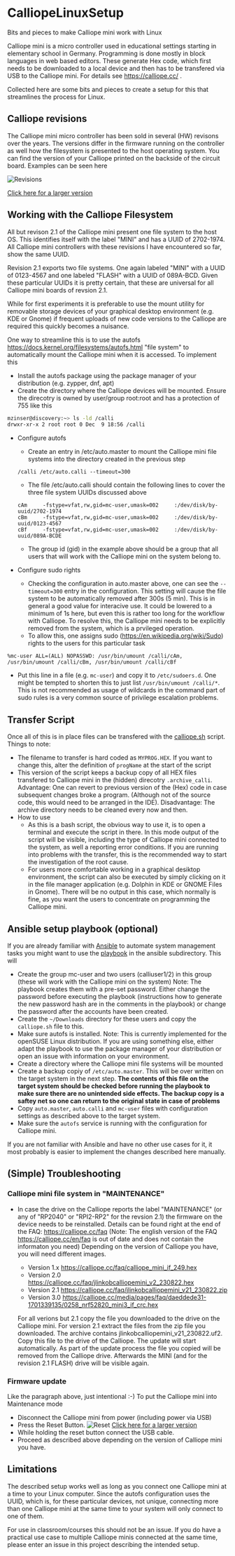 # CalliopeLinuxSetup

Bits and pieces to make Calliope mini work with Linux

Calliope mini is a micro controller used in educational settings starting in elementary school in Germany. Programming is done mostly in block languages
in web based editors. These generate Hex code, which first needs to be downloaded to a local device and then has
to be transfered via USB to the Calliope mini. For details see <https://calliope.cc/> .

Collected here are some bits and pieces to create a setup for this that streamlines the process for Linux.

## Calliope revisions

The Calliope mini micro controller has been sold in several (HW) revisons over the years. The versions differ in the
firmware running on the controller as well how the filesystem is presented to the host operating system. You can
find the version of your Calliope printed on the backside of the circuit board. Examples can be seen here

![Revisions](images/Calli_rev_small.png)

[Click here for a larger version](images/Calli_rev.png)

## Working with the Calliope Filesystem

All but revison 2.1 of the Calliope mini present one file system to the host OS. This identifies itself with the label "MINI" and has a UUID of 2702-1974. All Calliope mini controllers with these revisions I have encountered so far, show the same UUID.

Revision 2.1 exports two file systems. One again labeled "MINI" with a UUID of 0123-4567 and one labeled "FLASH" with a UUID of 089A-BCD. Given these particular UUIDs it is pretty certain, that these are universal for all Calliope mini boards of revsion 2.1.

While for first experiments it is preferable to use the mount utility for removable storage devices of your graphical desktop environment (e.g. KDE or Gnome) if frequent uploads of new code versions to the Calliope are required this quickly becomes a nuisance.

One way to streamline this is to use the autofs <https://docs.kernel.org/filesystems/autofs.html> "file system" to automatically mount the Calliope mini when it is accessed. To implement this

* Install the autofs package using the package manager of your distribution (e.g. zypper, dnf, apt)
* Create the directory where the Calliope devices will be mounted. Ensure the direcotry is owned by user/group root:root and has a protection of 755 like this

 ```bash
mzinser@discovery:~> ls -ld /calli
drwxr-xr-x 2 root root 0 Dec  9 18:56 /calli
  ```
  
* Configure autofs
  * Create an entry in /etc/auto.master to mount the Calliope mini file systems into the directory created in the previous step
  
  ```text
  /calli /etc/auto.calli --timeout=300
  ```

  * The file /etc/auto.calli should contain the following lines to cover the three file system UUIDs discussed above

  ```text
  cAm     -fstype=vfat,rw,gid=mc-user,umask=002     :/dev/disk/by-uuid/2702-1974
  cBm     -fstype=vfat,rw,gid=mc-user,umask=002     :/dev/disk/by-uuid/0123-4567
  cBf     -fstype=vfat,rw,gid=mc-user,umask=002     :/dev/disk/by-uuid/089A-BCDE
  ```

  * The group id (gid) in the example above should be a group that all users that will work with the Calliope mini on the system belong to.
  
* Configure sudo rights
  * Checking the configuration in auto.master above, one can see the `--timeout=300` entry in the configuration. This setting will cause the file system to be automatically removed after 300s (5 min). This is in general a good value for interacive use. It could be lowered to a minimum of 1s here, but even this is rather too long for the workflow with Calliope. To resolve this, the Calliope mini needs to be explicitly removed from the system, which is a prvileged operation.
  * To allow this, one assigns sudo (<https://en.wikipedia.org/wiki/Sudo>) rights to the users for this particular task
  
```text
%mc-user ALL=(ALL) NOPASSWD: /usr/bin/umount /calli/cAm, /usr/bin/umount /calli/cBm, /usr/bin/umount /calli/cBf
```

  * Put this line in a file (e.g. `mc-user`)  and copy it to `/etc/sudoers.d`. One might be tempted to shorten this to just list `/usr/bin/umount /calli/*`. This is not recommended as usage of wildcards in the command part of sudo rules is a very common source of privilege escalation problems.

## Transfer Script

Once all of this is in place files can be transfered with the [calliope.sh](ansible/files/calliope.sh) script. Things to note:

* The filename to transfer is hard coded as `MYPROG.HEX`. If you want to change this, alter the definition of `progName` at the start of the script
* This version of the script keeps a backup copy of all HEX files transfered to Calliope mini in the (hidden) direcotry `.archive_calli`. Advantage: One can revert to previous version of the (Hex) code in case subsequent changes broke a program. (Although not of the source code, this would need to be arranged in the IDE). Disadvantage: The archive directory needs to be cleaned every now and then.
* How to use
  * As this is a bash script, the obvious way to use it, is to open a terminal and execute the script in there. In this mode  output of the script will be visible, including the type of Calliope mini connected to the system, as well a reporting error conditions. If you are running into problems with the transfer, this is the recommended way to start the investigation of the root cause.
  * For users more comfortable working in a graphical desiktop environment, the script can also be executed by simply clicking on it in the file manager application (e.g. Dolphin in KDE or GNOME Files in Gnome). There will be no output in this case, which normally is fine, as you want the users to concentrate on programming the Calliope mini.

## Ansible setup playbook (optional)

If you are already familiar with [Ansible](https://www.ansible.com/) to automate system management tasks you might want to use the [playbook](ansible/calliope.yml) in the ansible subdirectory. This will

* Create the group mc-user and two users (calliuser1/2) in this group (these will work with the Calliope mini on the system) Note: The playbook creates them with a pre-set password. Either change the password before executing the playbook (instructions how to generate the new password hash are in the comments in the playbook) or change the password after the accounts have been created.
* Create the `~/Downloads` directory for these users and copy the `calliope.sh` file to this.
* Make sure autofs is installed. Note: This is currently implemented for the openSUSE Linux distribution. If you are using something else, either adapt the playbook to use the package manager of your distribution or open an issue with information on your environment.
* Create a directory where the Calliope mini file systems will be mounted
* Create a backup copiy of `/etc/auto.master`.  This will be over written on the target system in the next step. **The contents of this file on the target system should be checked before running the playbook to make sure there are no unintended side effects. The backup copy is a saftey net so one can return to the original state in case of problems**
* Copy `auto.master`, `auto.calli` and `mc-user` files with configuration settings as described above to the target system.
* Make sure the `autofs` service is running with the configuration for Calliope mini.

If you are not familiar with Ansible and have no other use cases for it, it most probably is easier to implement the changes described here manually.

## (Simple) Troubleshooting

### Calliope mini file system in "MAINTENANCE"

* In case the drive on the Calliope reports the label "MAINTENANCE" (or any of "RP2040" or "RPI2-RP2" for the revsion 2.1) the firmware on the device needs to be reinstalled. Details can be found right at the end of the FAQ: <https://calliope.cc/faq>
  (Note: The english version of the FAQ <https://calliope.cc/en/faq> is out of date and does not contain the informaton you need)
  Depending on the version of Calliope you have, you will need different images.
  * Version 1.x <https://calliope.cc/faq/calliope_mini_if_249.hex>
  * Version 2.0 <https://calliope.cc/faq/jlinkobcalliopemini_v2_230822.hex>
  * Version 2.1 <https://calliope.cc/faq/jlinkobcalliopemini_v21_230822.zip>
  * Version 3.0 <https://calliope.cc/media/pages/faq/daeddede31-1701339135/0258_nrf52820_mini3_if_crc.hex>

  For all verions but 2.1 copy the file you downloaded to the drive on the Calliope mini. For version 2.1 extract the files from the zip file you downloaded. The archive contains jlinkobcalliopemini_v21_230822.uf2. Copy this file to the drive of the Calliope.
  The update will start automatically. As part of the update process the file you copied will be removed from the Calliope drive. Afterwards the MINI (and for the revision 2.1 FLASH) drive will be visible again.

### Firmware update

Like the paragraph above, just intentional :-) To put the Calliope mini into Maintenance mode

* Disconnect the Calliope mini from power (including power via USB)
* Press the Reset Button. ![Reset](images/Calli_reset_small.png) [Click here for a larger version](images/Calli_reset.png)
* While holding the reset button connect the USB cable.
* Proceed as described above depending on the version of Calliope mini you have.

## Limitations

The described setup works well as long as you connect one Calliope mini at a time to your Linux computer. Since the autofs configuration uses the UUID, which is, for these particular devices, not unique, connecting more than one Calliope mini at the same time to your system will only connect to one of them.

For use in classroom/courses this should not be an issue. If you do have a practical use case to multiple Calliope minis connected at the same time, please enter an issue in this project describing the intended setup.
